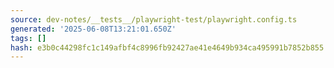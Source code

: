 ```yaml
---
source: dev-notes/__tests__/playwright-test/playwright.config.ts
generated: '2025-06-08T13:21:01.650Z'
tags: []
hash: e3b0c44298fc1c149afbf4c8996fb92427ae41e4649b934ca495991b7852b855
---
```


